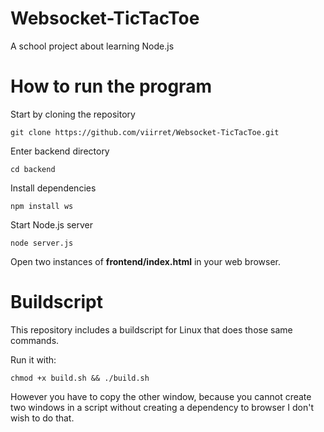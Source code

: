 # Websocket-TicTacToe

A school project about learning Node.js

# How to run the program

Start by cloning the repository
```
git clone https://github.com/viirret/Websocket-TicTacToe.git
```
Enter backend directory
```
cd backend
```
Install dependencies
```
npm install ws
```
Start Node.js server
```
node server.js
```
Open two instances of **frontend/index.html** in your web browser.

# Buildscript

This repository includes a buildscript for Linux that does those same commands.

Run it with:
```
chmod +x build.sh && ./build.sh
```

However you have to copy the other window, because you cannot create two windows in a script without creating a dependency to browser I don't wish to do that.


